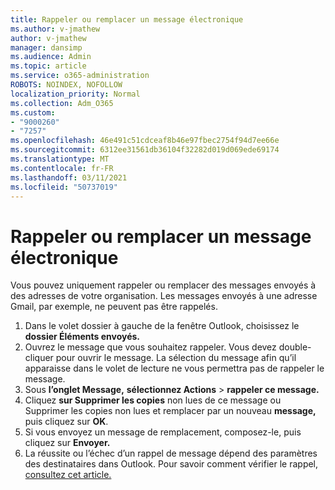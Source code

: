 ```yaml
---
title: Rappeler ou remplacer un message électronique
ms.author: v-jmathew
author: v-jmathew
manager: dansimp
ms.audience: Admin
ms.topic: article
ms.service: o365-administration
ROBOTS: NOINDEX, NOFOLLOW
localization_priority: Normal
ms.collection: Adm_O365
ms.custom:
- "9000260"
- "7257"
ms.openlocfilehash: 46e491c51cdceaf8b46e97fbec2754f94d7ee66e
ms.sourcegitcommit: 6312ee31561db36104f32282d019d069ede69174
ms.translationtype: MT
ms.contentlocale: fr-FR
ms.lasthandoff: 03/11/2021
ms.locfileid: "50737019"
---
```

# <a name="recall-or-replace-email-message"></a>Rappeler ou remplacer un message électronique

Vous pouvez uniquement rappeler ou remplacer des messages envoyés à des adresses de votre organisation. Les messages envoyés à une adresse Gmail, par exemple, ne peuvent pas être rappelés.

1. Dans le volet dossier à gauche de la fenêtre Outlook, choisissez le **dossier Éléments envoyés.**
2. Ouvrez le message que vous souhaitez rappeler. Vous devez double-cliquer pour ouvrir le message. La sélection du message afin qu’il apparaisse dans le volet de lecture ne vous permettra pas de rappeler le message.
3. Sous **l’onglet Message,** **sélectionnez Actions**  >  **rappeler ce message.**
4. Cliquez **sur Supprimer les copies** non lues de ce message ou Supprimer les copies non lues et remplacer par un nouveau **message,** puis cliquez sur **OK**.
5. Si vous envoyez un message de remplacement, composez-le, puis cliquez sur **Envoyer.**
6. La réussite ou l’échec d’un rappel de message dépend des paramètres des destinataires dans Outlook. Pour savoir comment vérifier le rappel, [consultez cet article.](https://support.office.com/article/recall-or-replace-an-email-message-that-you-sent-35027f88-d655-4554-b4f8-6c0729a723a0#tocheck)
